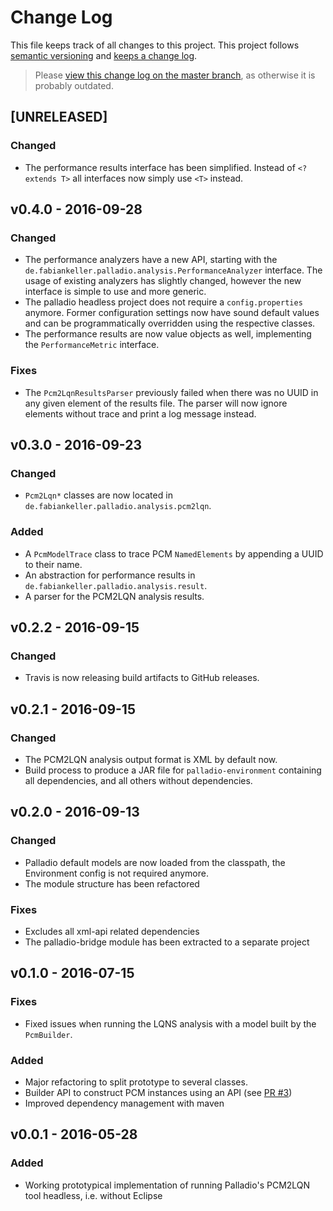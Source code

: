 # Change Log

This file keeps track of all changes to this project. This project follows [semantic versioning](http://semver.org/) and [keeps a change log](http://keepachangelog.com/).

> Please [view this change log on the master branch](https://github.com/SQuAT-Team/palladio-headless/blob/master/CHANGELOG.md), as otherwise it is probably outdated.


## [UNRELEASED]

### Changed
- The performance results interface has been simplified. Instead of `<? extends T>` all interfaces now simply use `<T>` instead.


## v0.4.0 - 2016-09-28

### Changed
- The performance analyzers have a new API, starting with the `de.fabiankeller.palladio.analysis.PerformanceAnalyzer` interface. The usage of existing analyzers has slightly changed, however the new interface is simple to use and more generic.
- The palladio headless project does not require a `config.properties` anymore. Former configuration settings now have sound default values and can be programmatically overridden using the respective classes.
- The performance results are now value objects as well, implementing the `PerformanceMetric` interface.

### Fixes
- The `Pcm2LqnResultsParser` previously failed when there was no UUID in any given element of the results file. The parser will now ignore elements without trace and print a log message instead.


## v0.3.0 - 2016-09-23

### Changed
- `Pcm2Lqn*` classes are now located in `de.fabiankeller.palladio.analysis.pcm2lqn`.

### Added
- A `PcmModelTrace` class to trace PCM `NamedElements` by appending a UUID to their name.
- An abstraction for performance results in `de.fabiankeller.palladio.analysis.result`.
- A parser for the PCM2LQN analysis results.


## v0.2.2 - 2016-09-15

### Changed
- Travis is now releasing build artifacts to GitHub releases.


## v0.2.1 - 2016-09-15

### Changed
- The PCM2LQN analysis output format is XML by default now.
- Build process to produce a JAR file for `palladio-environment` containing all dependencies, and all others without dependencies.


## v0.2.0 - 2016-09-13

### Changed
- Palladio default models are now loaded from the classpath, the Environment config is not required anymore.
- The module structure has been refactored

### Fixes
- Excludes all xml-api related dependencies
- The palladio-bridge module has been extracted to a separate project


## v0.1.0 - 2016-07-15

### Fixes
- Fixed issues when running the LQNS analysis with a model built by the `PcmBuilder`.

### Added
- Major refactoring to split prototype to several classes.
- Builder API to construct PCM instances using an API (see [PR #3](https://github.com/SQuAT-Team/palladio-lqns-headless/pull/3))
- Improved dependency management with maven


## v0.0.1 - 2016-05-28

### Added
- Working prototypical implementation of running Palladio's PCM2LQN tool headless, i.e. without Eclipse 